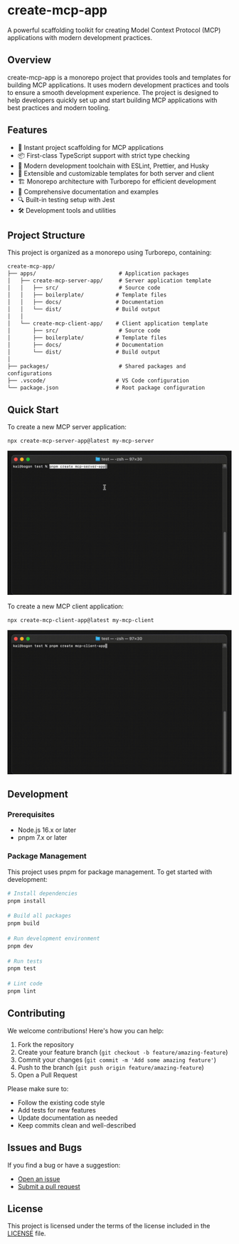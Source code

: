 # create-mcp-app

A powerful scaffolding toolkit for creating Model Context Protocol (MCP) applications with modern development practices.

## Overview

create-mcp-app is a monorepo project that provides tools and templates for building MCP applications. It uses modern development practices and tools to ensure a smooth development experience. The project is designed to help developers quickly set up and start building MCP applications with best practices and modern tooling.

## Features

- 🚀 Instant project scaffolding for MCP applications
- 📦 First-class TypeScript support with strict type checking
- 🔧 Modern development toolchain with ESLint, Prettier, and Husky
- 🎯 Extensible and customizable templates for both server and client
- 🏗️ Monorepo architecture with Turborepo for efficient development
- 📝 Comprehensive documentation and examples
- 🔍 Built-in testing setup with Jest
- 🛠️ Development tools and utilities

## Project Structure

This project is organized as a monorepo using Turborepo, containing:

```
create-mcp-app/
├── apps/                          # Application packages
│   ├── create-mcp-server-app/     # Server application template
│   │   ├── src/                   # Source code
│   │   ├── boilerplate/          # Template files
│   │   ├── docs/                 # Documentation
│   │   └── dist/                 # Build output
│   │
│   └── create-mcp-client-app/    # Client application template
│       ├── src/                   # Source code
│       ├── boilerplate/          # Template files
│       ├── docs/                 # Documentation
│       └── dist/                 # Build output
│
├── packages/                      # Shared packages and configurations
├── .vscode/                      # VS Code configuration
└── package.json                  # Root package configuration
```

## Quick Start

To create a new MCP server application:

```bash
npx create-mcp-server-app@latest my-mcp-server
```

![Server Demo](packages/docs/server.gif)

To create a new MCP client application:

```bash
npx create-mcp-client-app@latest my-mcp-client
```

![Client Demo](packages/docs/client.gif)

## Development

### Prerequisites

- Node.js 16.x or later
- pnpm 7.x or later

### Package Management

This project uses pnpm for package management. To get started with development:

```bash
# Install dependencies
pnpm install

# Build all packages
pnpm build

# Run development environment
pnpm dev

# Run tests
pnpm test

# Lint code
pnpm lint
```

## Contributing

We welcome contributions! Here's how you can help:

1. Fork the repository
2. Create your feature branch (`git checkout -b feature/amazing-feature`)
3. Commit your changes (`git commit -m 'Add some amazing feature'`)
4. Push to the branch (`git push origin feature/amazing-feature`)
5. Open a Pull Request

Please make sure to:
- Follow the existing code style
- Add tests for new features
- Update documentation as needed
- Keep commits clean and well-described

## Issues and Bugs

If you find a bug or have a suggestion:

- [Open an issue](https://github.com/boguan/create-mcp-app/issues)
- [Submit a pull request](https://github.com/boguan/create-mcp-app/pulls)

## License

This project is licensed under the terms of the license included in the [LICENSE](./LICENSE) file.
